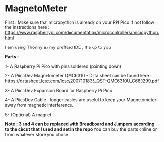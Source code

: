 # MagnetoMeter
First : Make sure that micropython is already on your RPI Pico if not follow the instructions here : https://www.raspberrypi.com/documentation/microcontrollers/micropython.html

I am using Thonny as my prefferd IDE , It's up to you 

 <strong>Parts :  </strong>
 
1- A Raspberry Pi Pico with pins soldered (pointing down)

2- A PiicoDev Magnetometer QMC6310 - Data sheet can be found here : https://datasheet.lcsc.com/lcsc/2007101835_QST-QMC6310U_C669299.pdf

3- A PiicoDev Expansion Board for Raspberry Pi Pico 

4- A PiicoDev Cable - longer cables are useful to keep your Magnetometer away from magnetic interference.

5- (Optional) A magnet

 <strong> Note : 3 and 4 can be replaced with Breadboard and Jumpers according to the circut that I used and set in the repo   </strong>
You can buy the parts online or from whatever store you chose
